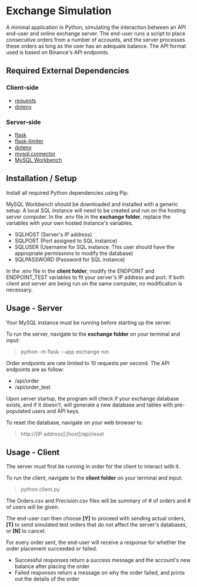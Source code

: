 # Exchange Simulation

A minimal application in Python, simulating the interaction between an API end-user and online exchange server. The end-user runs a script to place consecutive orders from a number of accounts, and the server processes these orders as long as the user has an adequate balance. The API format used is based on Binance's API endpoints.

## Required External Dependencies

### Client-side
- [requests](https://pypi.org/project/requests/)
- [dotenv](https://pypi.org/project/python-dotenv/)

### Server-side
- [flask](https://pypi.org/project/Flask/)
- [flask-limiter](https://pypi.org/project/Flask-Limiter/)
- [dotenv](https://pypi.org/project/python-dotenv/)
- [mysql.connector](https://pypi.org/project/mysql-connector-python/)
- [MySQL Workbench](https://dev.mysql.com/downloads/workbench/)

## Installation / Setup
Install all required Python dependencies using Pip.

MySQL Workbench should be downloaded and installed with a generic setup.
A local SQL instance will need to be created and run on the hosting server computer. In the .env file in the **exchange folder**, replace the variables with your own hosted instance's variables.
- SQLHOST (Server's IP address)
- SQLPORT (Port assigned to SQL instance)
- SQLUSER (Username for SQL instance. This user should have the appropriate permissions to modify the database)
- SQLPASSWORD (Password for SQL instance)

In the .env file in the **client folder**, modify the ENDPOINT and ENDPOINT_TEST variables to fit your server's IP address and port. If both client and server are being run on the same computer, no modification is necessary.

## Usage - Server
Your MySQL instance must be running before starting up the server.

To run the server, navigate to the **exchange folder** on your terminal and input:
> python -m flask --app exchange run

Order endpoints are rate limited to 10 requests per second. The API endpoints are as follow:
- /api/order
- /api/order_test

Upon server startup, the program will check if your exchange database exists, and if it doesn't, will generate a new database and tables with pre-populated users and API keys.

To reset the database, navigate on your web browser to:
> http://[IP address]:[host]/api/reset

## Usage - Client
The server must first be running in order for the client to interact with it.

To run the client, navigate to the **client folder** on your terminal and input:
> python client.py

The Orders.csv and Precision.csv files will be summary of # of orders and # of users will be given.

The end-user can then choose **[Y]** to proceed with sending actual orders, **[T]** to send simulated test orders that do not affect the server's databases, or **[N]** to cancel.

For every order sent, the end-user will receive a response for whether the order placement succeeded or failed.

- Successful responses return a success message and the account's new balance after placing the order
- Failed responses return a message on why the order failed, and prints out the details of the order
